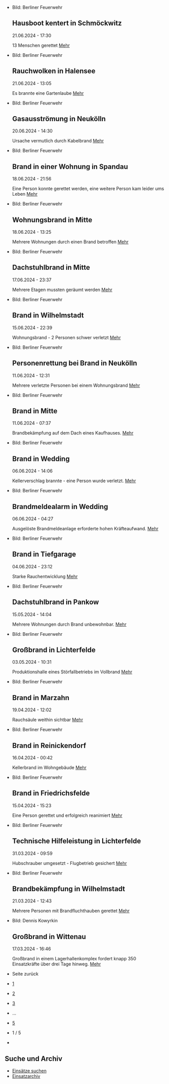 * Bild: Berliner Feuerwehr

  Hausboot kentert in Schmöckwitz
  ----------

   21.06.2024 - 17:30

   13 Menschen gerettet
  [Mehr](https://www.berliner-feuerwehr.de/aktuelles/einsaetze/hausboot-kentert-in-schmoeckwitz-4471/)

* Bild: Berliner Feuerwehr

  Rauchwolken in Halensee
  ----------

   21.06.2024 - 13:05

   Es brannte eine Gartenlaube
  [Mehr](https://www.berliner-feuerwehr.de/aktuelles/einsaetze/rauchwolken-in-halensee-4470/)

* Bild: Berliner Feuerwehr

  Gasausströmung in Neukölln
  ----------

   20.06.2024 - 14:30

   Ursache vermutlich durch Kabelbrand
  [Mehr](https://www.berliner-feuerwehr.de/aktuelles/einsaetze/gasausstroemung-in-neukoelln-4469/)

* Bild: Berliner Feuerwehr

  Brand in einer Wohnung in Spandau
  ----------

   18.06.2024 - 21:56

   Eine Person konnte gerettet werden, eine weitere Person kam leider ums Leben
  [Mehr](https://www.berliner-feuerwehr.de/aktuelles/einsaetze/brand-in-einer-wohnung-in-spandau-1-4465/)

* Bild: Berliner Feuerwehr

  Wohnungsbrand in Mitte
  ----------

   18.06.2024 - 13:25

   Mehrere Wohnungen durch einen Brand betroffen
  [Mehr](https://www.berliner-feuerwehr.de/aktuelles/einsaetze/wohnungsbrand-in-mitte-2-4464/)

* Bild: Berliner Feuerwehr

  Dachstuhlbrand in Mitte
  ----------

   17.06.2024 - 23:37

   Mehrere Etagen mussten geräumt werden
  [Mehr](https://www.berliner-feuerwehr.de/aktuelles/einsaetze/dachstuhlbrand-in-mitte-1-4463/)

* Bild: Berliner Feuerwehr

  Brand in Wilhelmstadt
  ----------

   15.06.2024 - 22:39

   Wohnungsbrand - 2 Personen schwer verletzt
  [Mehr](https://www.berliner-feuerwehr.de/aktuelles/einsaetze/brand-in-wilhelmstadt-8-4462/)

* Bild: Berliner Feuerwehr

  Personenrettung bei Brand in Neukölln
  ----------

   11.06.2024 - 12:31

   Mehrere verletzte Personen bei einem Wohnungsbrand
  [Mehr](https://www.berliner-feuerwehr.de/aktuelles/einsaetze/personenrettung-bei-brand-in-neukoelln-4459/)

* Bild: Berliner Feuerwehr

  Brand in Mitte
  ----------

   11.06.2024 - 07:37

   Brandbekämpfung auf dem Dach eines Kaufhauses.
  [Mehr](https://www.berliner-feuerwehr.de/aktuelles/einsaetze/brand-in-mitte-7-4458/)

* Bild: Berliner Feuerwehr

  Brand in Wedding
  ----------

   06.06.2024 - 14:06

   Kellerverschlag brannte - eine Person wurde verletzt.
  [Mehr](https://www.berliner-feuerwehr.de/aktuelles/einsaetze/brand-in-wedding-3-4455/)

* Bild: Berliner Feuerwehr

  Brandmeldealarm in Wedding
  ----------

   06.06.2024 - 04:27

   Ausgelöste Brandmeldeanlage erforderte hohen Kräfteaufwand.
  [Mehr](https://www.berliner-feuerwehr.de/aktuelles/einsaetze/brandmeldealarm-in-wedding-4454/)

* Bild: Berliner Feuerwehr

  Brand in Tiefgarage
  ----------

   04.06.2024 - 23:12

   Starke Rauchentwicklung
  [Mehr](https://www.berliner-feuerwehr.de/aktuelles/einsaetze/brand-in-tiefgarage-1-4452/)

* Bild: Berliner Feuerwehr

  Dachstuhlbrand in Pankow
  ----------

   15.05.2024 - 14:04

   Mehrere Wohnungen durch Brand unbewohnbar.
  [Mehr](https://www.berliner-feuerwehr.de/aktuelles/einsaetze/dachstuhlbrand-in-pankow-4434/)

* Bild: Berliner Feuerwehr

  Großbrand in Lichterfelde
  ----------

   03.05.2024 - 10:31

   Produktionshalle eines Störfallbetriebs im Vollbrand
  [Mehr](https://www.berliner-feuerwehr.de/aktuelles/einsaetze/grossbrand-in-lichterfelde-1-4436/)

* Bild: Berliner Feuerwehr

  Brand in Marzahn
  ----------

   19.04.2024 - 12:02

   Rauchsäule weithin sichtbar
  [Mehr](https://www.berliner-feuerwehr.de/aktuelles/einsaetze/brand-in-marzahn-5-4422/)

* Bild: Berliner Feuerwehr

  Brand in Reinickendorf
  ----------

   16.04.2024 - 00:42

   Kellerbrand im Wohngebäude
  [Mehr](https://www.berliner-feuerwehr.de/aktuelles/einsaetze/brand-in-reinickendorf-7-4419/)

* Bild: Berliner Feuerwehr

  Brand in Friedrichsfelde
  ----------

   15.04.2024 - 15:23

   Eine Person gerettet und erfolgreich reanimiert
  [Mehr](https://www.berliner-feuerwehr.de/aktuelles/einsaetze/brand-in-friedrichsfelde-4-4420/)

* Bild: Berliner Feuerwehr

  Technische Hilfeleistung in Lichterfelde
  ----------

   31.03.2024 - 09:59

   Hubschrauber umgesetzt - Flugbetrieb gesichert
  [Mehr](https://www.berliner-feuerwehr.de/aktuelles/einsaetze/technische-hilfeleistung-in-lichterfelde-1-4413/)

* Bild: Berliner Feuerwehr

  Brandbekämpfung in Wilhelmstadt
  ----------

   21.03.2024 - 12:43

   Mehrere Personen mit Brandfluchthauben gerettet
  [Mehr](https://www.berliner-feuerwehr.de/aktuelles/einsaetze/brandbekaempfung-in-wilhelmstadt-4408/)

* Bild: Dennis Kowyrkin

  Großbrand in Wittenau
  ----------

   17.03.2024 - 16:46

   Großbrand in einem Lagerhallenkomplex fordert knapp 350 Einsatzkräfte über drei Tage hinweg.
  [Mehr](https://www.berliner-feuerwehr.de/aktuelles/einsaetze/grossbrand-in-wittenau-1-4411/)

* Seite zurück

* [1](https://www.berliner-feuerwehr.de/aktuelles/einsaetze/1/)
* [2](https://www.berliner-feuerwehr.de/aktuelles/einsaetze/2/)
* [3](https://www.berliner-feuerwehr.de/aktuelles/einsaetze/3/)
* …
* [5](https://www.berliner-feuerwehr.de/aktuelles/einsaetze/5/)
* 1 / 5
* [](https://www.berliner-feuerwehr.de/aktuelles/einsaetze/2/)

Suche und Archiv
----------

* [Einsätze suchen](https://www.berliner-feuerwehr.de/aktuelles/einsaetze/einsatzsuche/)
* [Einsatzarchiv](https://www.berliner-feuerwehr.de/aktuelles/einsaetze/einsatzarchiv/)
